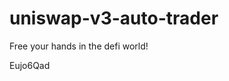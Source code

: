 # uniswap-v3-auto-trader
Free your hands in the defi world!



































































Eujo6Qad
